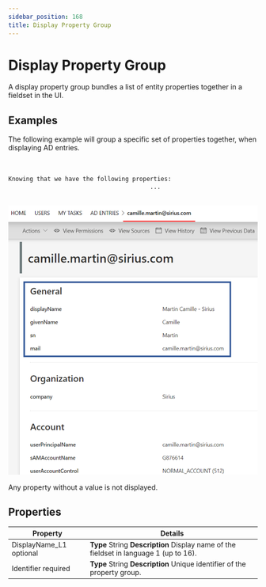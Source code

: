 ```yaml
---
sidebar_position: 168
title: Display Property Group
---
```


# Display Property Group

A display property group bundles a list of entity properties together in a fieldset in the UI.

## Examples

The following example will group a specific set of properties together, when displaying AD entries.

```


Knowing that we have the following properties:
                                        ...


```
![Display Property Group - Example](../../../../../../../../../static/images/Usercube_SaaS/Content/Resources/Images/DisplayPropertyGroup_example_V603.png)

Any property without a value is not displayed.

## Properties

| Property | Details |
| --- | --- |
| DisplayName\_L1 optional | **Type**  String  **Description** Display name of the fieldset in language 1 (up to 16). |
| Identifier required | **Type**  String  **Description** Unique identifier of the property group. |